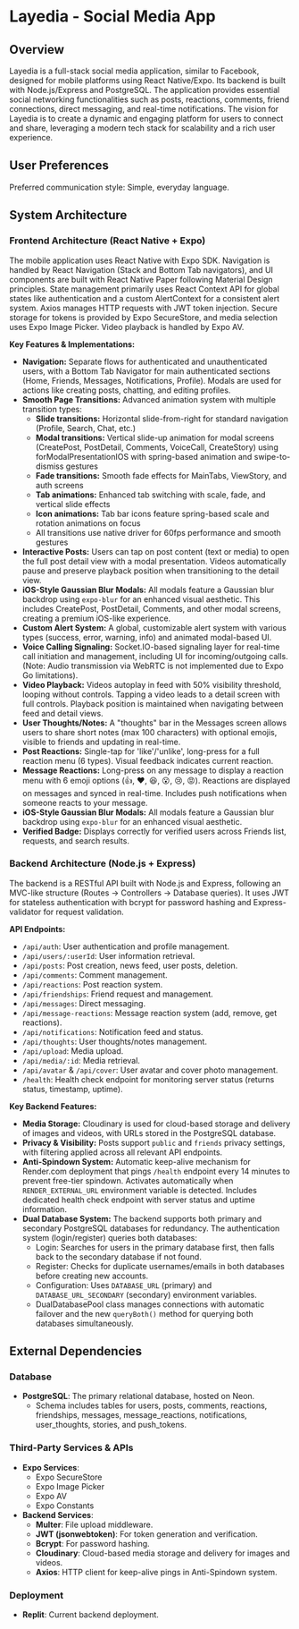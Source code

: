 # Layedia - Social Media App

## Overview
Layedia is a full-stack social media application, similar to Facebook, designed for mobile platforms using React Native/Expo. Its backend is built with Node.js/Express and PostgreSQL. The application provides essential social networking functionalities such as posts, reactions, comments, friend connections, direct messaging, and real-time notifications. The vision for Layedia is to create a dynamic and engaging platform for users to connect and share, leveraging a modern tech stack for scalability and a rich user experience.

## User Preferences
Preferred communication style: Simple, everyday language.

## System Architecture

### Frontend Architecture (React Native + Expo)
The mobile application uses React Native with Expo SDK. Navigation is handled by React Navigation (Stack and Bottom Tab navigators), and UI components are built with React Native Paper following Material Design principles. State management primarily uses React Context API for global states like authentication and a custom AlertContext for a consistent alert system. Axios manages HTTP requests with JWT token injection. Secure storage for tokens is provided by Expo SecureStore, and media selection uses Expo Image Picker. Video playback is handled by Expo AV.

**Key Features & Implementations:**
- **Navigation:** Separate flows for authenticated and unauthenticated users, with a Bottom Tab Navigator for main authenticated sections (Home, Friends, Messages, Notifications, Profile). Modals are used for actions like creating posts, chatting, and editing profiles.
- **Smooth Page Transitions:** Advanced animation system with multiple transition types:
  - **Slide transitions:** Horizontal slide-from-right for standard navigation (Profile, Search, Chat, etc.)
  - **Modal transitions:** Vertical slide-up animation for modal screens (CreatePost, PostDetail, Comments, VoiceCall, CreateStory) using forModalPresentationIOS with spring-based animation and swipe-to-dismiss gestures
  - **Fade transitions:** Smooth fade effects for MainTabs, ViewStory, and auth screens
  - **Tab animations:** Enhanced tab switching with scale, fade, and vertical slide effects
  - **Icon animations:** Tab bar icons feature spring-based scale and rotation animations on focus
  - All transitions use native driver for 60fps performance and smooth gestures
- **Interactive Posts:** Users can tap on post content (text or media) to open the full post detail view with a modal presentation. Videos automatically pause and preserve playback position when transitioning to the detail view.
- **iOS-Style Gaussian Blur Modals:** All modals feature a Gaussian blur backdrop using `expo-blur` for an enhanced visual aesthetic. This includes CreatePost, PostDetail, Comments, and other modal screens, creating a premium iOS-like experience.
- **Custom Alert System:** A global, customizable alert system with various types (success, error, warning, info) and animated modal-based UI.
- **Voice Calling Signaling:** Socket.IO-based signaling layer for real-time call initiation and management, including UI for incoming/outgoing calls. (Note: Audio transmission via WebRTC is not implemented due to Expo Go limitations).
- **Video Playback:** Videos autoplay in feed with 50% visibility threshold, looping without controls. Tapping a video leads to a detail screen with full controls. Playback position is maintained when navigating between feed and detail views.
- **User Thoughts/Notes:** A "thoughts" bar in the Messages screen allows users to share short notes (max 100 characters) with optional emojis, visible to friends and updating in real-time.
- **Post Reactions:** Single-tap for 'like'/'unlike', long-press for a full reaction menu (6 types). Visual feedback indicates current reaction.
- **Message Reactions:** Long-press on any message to display a reaction menu with 6 emoji options (👍, ❤️, 😆, 😮, 😢, 😡). Reactions are displayed on messages and synced in real-time. Includes push notifications when someone reacts to your message.
- **iOS-Style Gaussian Blur Modals:** All modals feature a Gaussian blur backdrop using `expo-blur` for an enhanced visual aesthetic.
- **Verified Badge:** Displays correctly for verified users across Friends list, requests, and search results.

### Backend Architecture (Node.js + Express)
The backend is a RESTful API built with Node.js and Express, following an MVC-like structure (Routes → Controllers → Database queries). It uses JWT for stateless authentication with bcrypt for password hashing and Express-validator for request validation.

**API Endpoints:**
- `/api/auth`: User authentication and profile management.
- `/api/users/:userId`: User information retrieval.
- `/api/posts`: Post creation, news feed, user posts, deletion.
- `/api/comments`: Comment management.
- `/api/reactions`: Post reaction system.
- `/api/friendships`: Friend request and management.
- `/api/messages`: Direct messaging.
- `/api/message-reactions`: Message reaction system (add, remove, get reactions).
- `/api/notifications`: Notification feed and status.
- `/api/thoughts`: User thoughts/notes management.
- `/api/upload`: Media upload.
- `/api/media/:id`: Media retrieval.
- `/api/avatar` & `/api/cover`: User avatar and cover photo management.
- `/health`: Health check endpoint for monitoring server status (returns status, timestamp, uptime).

**Key Backend Features:**
- **Media Storage:** Cloudinary is used for cloud-based storage and delivery of images and videos, with URLs stored in the PostgreSQL database.
- **Privacy & Visibility:** Posts support `public` and `friends` privacy settings, with filtering applied across all relevant API endpoints.
- **Anti-Spindown System:** Automatic keep-alive mechanism for Render.com deployment that pings `/health` endpoint every 14 minutes to prevent free-tier spindown. Activates automatically when `RENDER_EXTERNAL_URL` environment variable is detected. Includes dedicated health check endpoint with server status and uptime information.
- **Dual Database System:** The backend supports both primary and secondary PostgreSQL databases for redundancy. The authentication system (login/register) queries both databases:
  - Login: Searches for users in the primary database first, then falls back to the secondary database if not found.
  - Register: Checks for duplicate usernames/emails in both databases before creating new accounts.
  - Configuration: Uses `DATABASE_URL` (primary) and `DATABASE_URL_SECONDARY` (secondary) environment variables.
  - DualDatabasePool class manages connections with automatic failover and the new `queryBoth()` method for querying both databases simultaneously.

## External Dependencies

### Database
- **PostgreSQL**: The primary relational database, hosted on Neon.
  - Schema includes tables for users, posts, comments, reactions, friendships, messages, message_reactions, notifications, user_thoughts, stories, and push_tokens.

### Third-Party Services & APIs
- **Expo Services**:
  - Expo SecureStore
  - Expo Image Picker
  - Expo AV
  - Expo Constants
- **Backend Services**:
  - **Multer**: File upload middleware.
  - **JWT (jsonwebtoken)**: For token generation and verification.
  - **Bcrypt**: For password hashing.
  - **Cloudinary**: Cloud-based media storage and delivery for images and videos.
  - **Axios**: HTTP client for keep-alive pings in Anti-Spindown system.

### Deployment
- **Replit**: Current backend deployment.